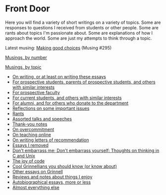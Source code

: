 Front Door
==========

Here you will find a variety of short writings on a variety of topics.
Some are responses to questions I received from students or other people.
Some are rants about topics I'm passionate about.  Some are explanations
of how I approach the world.  Some are just my attempts to think through
a topic.

Latest musing:
[Making good choices](making-good-choices-2017-04-20) (Musing #295)

[Musings, by number](index-by-number.html)

[Musings, by topic](index-by-topic.html)

* [On writing, or at least on writing these essays](index-on-writing.html)
* [For prospective students, parents of prospective students, and others with similar interests](index-prospective-students.html)
* [For prospective faculty](index-prospective-faculty.html)
* [For current students, and others with similar interests](index-current-students.html)
* [For alumni, and for others who donate to the department](index-alumni.html)
* [Reflections on some important issues](index-important-issues.html)
* [Rants](index-rants.html)
* [Assorted talks and speeches](index-talks-speeches.html)
* [Thank-you notes](index-thank-you.html)
* [On overcommitment](index-overcommitment.html)
* [On teaching online](index-teaching-online.html)
* [On writing letters of recommendation](index-recommendations.html)
* [Essays I removed](index-removed.html)
* [Don't embarrass me; Don't embarrass yourself: Thoughts on thinking in C and Unix](index-cnix)
* [The joy of code](index-joc.html)
* [Cool Grinnellians you should know (or know about)](index-grinnellians.html)
* [Other essays on Grinnell](index-grinnell.html)
* [Reviews and notes about things I enjoy](index-reviews.html)
* [Autobiographical essays, more or less](index-autobiographical.html)
* [Almost everything else](index-misc.html)

